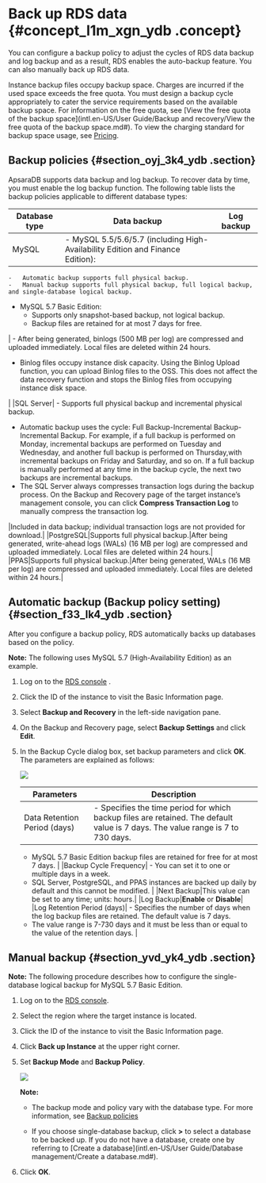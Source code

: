 # Back up RDS data {#concept_l1m_xgn_ydb .concept}

You can configure a backup policy to adjust the cycles of RDS data backup and log backup and as a result, RDS enables the auto-backup feature. You can also manually back up RDS data.

Instance backup files occupy backup space. Charges are incurred if the used space exceeds the free quota. You must design a backup cycle appropriately to cater the service requirements based on the available backup space. For information on the free quota, see [View the free quota of the backup space](intl.en-US/User Guide/Backup and recovery/View the free quota of the backup space.md#). To view the charging standard for backup space usage, see [Pricing](https://www.alibabacloud.com/product/apsaradb-for-rds#pricing).

## Backup policies {#section_oyj_3k4_ydb .section}

ApsaraDB supports data backup and log backup. To recover data by time, you must enable the log backup function. The following table lists the backup policies applicable to different database types:

|Database type|Data backup|Log backup|
|-------------|-----------|----------|
|MySQL| -   MySQL 5.5/5.6/5.7 \(including High-Availability Edition and Finance Edition\):
    -   Automatic backup supports full physical backup.
    -   Manual backup supports full physical backup, full logical backup, and single-database logical backup.
-   MySQL 5.7 Basic Edition:
    -   Supports only snapshot-based backup, not logical backup.
    -   Backup files are retained for at most 7 days for free.

 | -   After being generated, binlogs \(500 MB per log\) are compressed and uploaded immediately. Local files are deleted within 24 hours.
-   Binlog files occupy instance disk capacity. Using the Binlog Upload function, you can upload Binlog files to the OSS. This does not affect the data recovery function and stops the Binlog files from occupying instance disk space.

 |
|SQL Server| -   Supports full physical backup and incremental physical backup.
-   Automatic backup uses the cycle: Full Backup-Incremental Backup-Incremental Backup. For example, if a full backup is performed on Monday, incremental backups are performed on Tuesday and Wednesday, and another full backup is performed on Thursday,with incremental backups on Friday and Saturday, and so on. If a full backup is manually performed at any time in the backup cycle, the next two backups are incremental backups.
-   The SQL Server always compresses transaction logs during the backup process. On the Backup and Recovery page of the target instance’s management console, you can click **Compress Transaction Log** to manually compress the transaction log.

 |Included in data backup; individual transaction logs are not provided for download.|
|PostgreSQL|Supports full physical backup.|After being generated, write-ahead logs \(WALs\) \(16 MB per log\) are compressed and uploaded immediately. Local files are deleted within 24 hours.|
|PPAS|Supports full physical backup.|After being generated, WALs \(16 MB per log\) are compressed and uploaded immediately. Local files are deleted within 24 hours.|

## Automatic backup \(Backup policy setting\) {#section_f33_lk4_ydb .section}

After you configure a backup policy, RDS automatically backs up databases based on the policy.

**Note:** The following uses MySQL 5.7 \(High-Availability Edition\) as an example.

1.  Log on to the [RDS console](https://rds.console.aliyun.com/) .
2.  Click the ID of the instance to visit the Basic Information page.
3.  Select **Backup and Recovery** in the left-side navigation pane.
4.  On the Backup and Recovery page, select **Backup Settings** and click **Edit**.
5.  In the Backup Cycle dialog box, set backup parameters and click **OK**. The parameters are explained as follows:

    ![](http://static-aliyun-doc.oss-cn-hangzhou.aliyuncs.com/assets/img/7964/4105_en-US.png)

    |Parameters|Description|
    |----------|-----------|
    |Data Retention Period \(days\)|     -   Specifies the time period for which backup files are retained. The default value is 7 days. The value range is 7 to 730 days.
    -   MySQL 5.7 Basic Edition backup files are retained for free for at most 7 days.
 |
    |Backup Cycle Frequency|     -   You can set it to one or multiple days in a week.
    -   SQL Server, PostgreSQL, and PPAS instances are backed up daily by default and this cannot be modified.
 |
    |Next Backup|This value can be set to any time; units: hours.|
    |Log Backup|**Enable** or **Disable**|
    |Log Retention Period \(days\)|     -   Specifies the number of days when the log backup files are retained. The default value is 7 days.
    -   The value range is 7-730 days and it must be less than or equal to the value of the retention days.
 |


## Manual backup {#section_yvd_yk4_ydb .section}

**Note:** The following procedure describes how to configure the single-database logical backup for MySQL 5.7 Basic Edition.

1.  Log on to the [RDS console](https://rds.console.aliyun.com/).
2.  Select the region where the target instance is located.
3.  Click the ID of the instance to visit the Basic Information page.
4.  Click **Back up Instance** at the upper right corner.
5.  Set **Backup Mode** and **Backup Policy**.

    ![](http://static-aliyun-doc.oss-cn-hangzhou.aliyuncs.com/assets/img/7964/4105_en-US.png)

    **Note:** 

    -   The backup mode and policy vary with the database type. For more information, see [Backup policies](#section_oyj_3k4_ydb)

    -   If you choose single-database backup, click **\>** to select a database to be backed up. If you do not have a database, create one by referring to [Create a database](intl.en-US/User Guide/Database management/Create a database.md#).

6.  Click **OK**.

